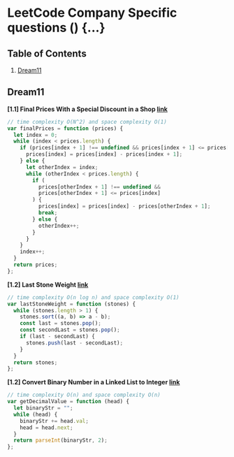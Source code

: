 # LeetCode Company Specific questions () {...}

## Table of Contents

1. [Dream11](#Dream11)

## Dream11

**[1.1] Final Prices With a Special Discount in a Shop [link](https://leetcode.com/problems/final-prices-with-a-special-discount-in-a-shop/)**

```javascript
// time complexity O(N^2) and space complexity O(1)
var finalPrices = function (prices) {
  let index = 0;
  while (index < prices.length) {
    if (prices[index + 1] !== undefined && prices[index + 1] <= prices[index]) {
      prices[index] = prices[index] - prices[index + 1];
    } else {
      let otherIndex = index;
      while (otherIndex < prices.length) {
        if (
          prices[otherIndex + 1] !== undefined &&
          prices[otherIndex + 1] <= prices[index]
        ) {
          prices[index] = prices[index] - prices[otherIndex + 1];
          break;
        } else {
          otherIndex++;
        }
      }
    }
    index++;
  }
  return prices;
};
```

**[1.2] Last Stone Weight [link](https://leetcode.com/problems/last-stone-weight/)**

```javascript
// time complexity O(n log n) and space complexity O(1)
var lastStoneWeight = function (stones) {
  while (stones.length > 1) {
    stones.sort((a, b) => a - b);
    const last = stones.pop();
    const secondLast = stones.pop();
    if (last - secondLast) {
      stones.push(last - secondLast);
    }
  }
  return stones;
};
```

**[1.2] Convert Binary Number in a Linked List to Integer [link](https://leetcode.com/problems/convert-binary-number-in-a-linked-list-to-integer/)**

```javascript
// time complexity O(n) and space complexity O(n)
var getDecimalValue = function (head) {
  let binaryStr = "";
  while (head) {
    binaryStr += head.val;
    head = head.next;
  }
  return parseInt(binaryStr, 2);
};
```
